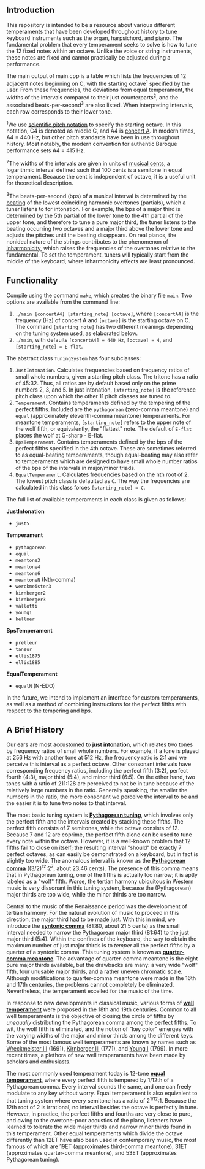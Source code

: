 ## Introduction

This repository is intended to be a resource about various different temperaments that have been developed throughout history to tune keyboard instruments such as the organ, harpsichord, and piano. The fundamental problem that every temperament seeks to solve is how to tune the 12 fixed notes within an octave. Unlike the voice or string instruments, these notes are fixed and cannot practically be adjusted during a performance.

The main output of main.cpp is a table which lists the frequencies of 12 adjacent notes beginning on C, with the starting octave<sup>1</sup> specified by the user. From these frequencies, the deviations from equal temperament, the widths of the intervals compared to their just counterparts<sup>2</sup>, and the associated beats-per-second<sup>3</sup> are also listed. When interpreting intervals, each row corresponds to their lower tone.

<sup>1</sup>We use [scientific pitch notation](https://en.wikipedia.org/wiki/Scientific_pitch_notation) to specify the starting octave. In this notation, C4 is denoted as middle C, and A4 is [concert A](https://en.wikipedia.org/wiki/Concert_pitch). In modern times, A4 = 440 Hz, but other pitch standards have been in use throughout history. Most notably, the modern convention for authentic Baroque performance sets A4 = 415 Hz.

<sup>2</sup>The widths of the intervals are given in units of [musical cents](https://en.wikipedia.org/wiki/Cent_(music)), a logarithmic interval defined such that 100 cents is a semitone in equal temperament. Because the cent is independent of octave, it is a useful unit for theoretical description.

<sup>3</sup>The beats-per-second (bps) of a musical interval is determined by the [beating](https://en.wikipedia.org/wiki/Beat_(acoustics)) of the lowest coinciding harmonic overtones (partials), which a tuner listens to for intonation. For example, the bps of a major third is determined by the 5th partial of the lower tone to the 4th partial of the upper tone, and therefore to tune a pure major third, the tuner listens to the beating occurring two octaves and a major third above the lower tone and adjusts the pitches until the beating disappears. On real pianos, the nonideal nature of the strings contributes to the phenomenon of [inharmonicity](https://en.wikipedia.org/wiki/Inharmonicity), which raises the frequencies of the overtones relative to the fundamental. To set the temperament, tuners will typically start from the middle of the keyboard, where inharmonicity effects are least pronounced. 

## Functionality
Compile using the command ```make```, which creates the binary file ```main```. Two options are available from the command line:

1. ```./main [concertA4] [starting_note] [octave]```, where ```[concertA4]``` is the frequency (Hz) of concert A and ```[octave]``` is the starting octave on C. The command ```[starting_note]``` has two different meanings depending on the tuning system used, as elaborated below.
2. ```./main```, with defaults ```[concertA4] = 440 Hz```, ```[octave] = 4```, and ```[starting_note] = E-flat```.

The abstract class ```TuningSystem``` has four subclasses:

1. ```JustIntonation```. Calculates frequencies based on frequency ratios of small whole numbers, given a starting pitch class. The tritone has a ratio of 45:32. Thus, all ratios are by default based only on the prime numbers 2, 3, and 5. In just intonation, ```[starting_note]``` is the reference pitch class upon which the other 11 pitch classes are tuned to.
2. ```Temperament```. Contains temperaments defined by the tempering of the perfect fifths. Included are the ```pythagorean``` (zero-comma meantone) and ```equal``` (approximately eleventh-comma meantone) temperaments. For meantone temperaments, ```[starting_note]``` refers to the upper note of the wolf fifth, or equivalently, the "flattest" note. The default of ```E-flat``` places the wolf at G-sharp - E-flat. 
3. ```BpsTemperament```. Contains temperaments defined by the bps of the perfect fifths specified in the 4th octave. These are sometimes referred to as equal-beating temperaments, though equal-beating may also refer to temperaments which are designed to have small whole number ratios of the bps of the intervals in major/minor triads. 
4. ```EqualTemperament```. Calculates frequencies based on the nth root of 2. The lowest pitch class is defaulted as ```C```. The way the frequencies are calculated in this class forces ```[starting_note] = C```.


The full list of available temperaments in each class is given as follows:

**JustIntonation**
* ```just5```

**Temperament**
* ```pythagorean```
* ```equal```
* ```meantone3```
* ```meantone4```
* ```meantone6```
* ```meantoneN``` (Nth-comma)
* ```werckmeister3```
* ```kirnberger2```
* ```kirnberger3```
* ```vallotti```
* ```young1```
* ```kellner```

**BpsTemperament**
* ```prelleur```
* ```tansur```
* ```ellis1875```
* ```ellis1885```

**EqualTemperament**
* ```equalN``` (N-EDO)

In the future, we intend to implement an interface for custom temperaments, as well as a method of combining instructions for the perfect fifths with respect to the tempering and bps.

## A Brief History

Our ears are most accustomed to [**just intonation**](https://en.wikipedia.org/wiki/Just_intonation), which relates two tones by frequency ratios of small whole numbers. For example, if a tone is played at 256 Hz with another tone at 512 Hz, the frequency ratio is 2:1 and we perceive this interval as a perfect octave. Other consonant intervals have corresponding frequency ratios, including the perfect fifth (3:2), perfect fourth (4:3), major third (5:4), and minor third (6:5). On the other hand, two tones with a ratio of 211:128 are perceived to not be in tune because of the relatively large numbers in the ratio. Generally speaking, the smaller the numbers in the ratio, the more consonant we perceive the interval to be and the easier it is to tune two notes to that interval.

The most basic tuning system is [**Pythagorean tuning**](https://en.wikipedia.org/wiki/Pythagorean_tuning), which involves only the perfect fifth and the intervals created by stacking these fifths. The perfect fifth consists of 7 semitones, while the octave consists of 12. Because 7 and 12 are coprime, the perfect fifth alone can be used to tune every note within the octave. However, it is a well-known problem that 12 fifths fail to close on itself; the resulting interval "should" be exactly 7 perfect octaves, as can easily be demonstrated on a keyboard, but in fact is slightly too wide. The anomalous interval is known as the [**Pythagorean comma**](https://en.wikipedia.org/wiki/Pythagorean_comma) ((3/2)<sup>12</sup>:2<sup>7</sup>, about 23.46 cents). The presence of this comma means that in Pythagorean tuning, one of the fifths is actually too narrow; it is aptly labeled as a "wolf" fifth. Worse, the tertian harmony ubiquitous in Western music is very dissonant in this tuning system, because the (Pythagorean) major thirds are too wide, while the minor thirds are too narrow.

Central to the music of the Renaissance period was the development of tertian harmony. For the natural evolution of music to proceed in this direction, the major third had to be made just. With this in mind, we introduce the [**syntonic comma**](https://en.wikipedia.org/wiki/Syntonic_comma) (81:80, about 21.5 cents) as the small interval needed to narrow the Pythagorean major third (81:64) to the just major third (5:4). Within the confines of the keyboard, the way to obtain the maximum number of just major thirds is to *temper* all the perfect fifths by a quarter of a syntonic comma. This tuning system is known as [**quarter-comma meantone**](https://en.wikipedia.org/wiki/Quarter-comma_meantone). The advantage of quarter-comma meantone is the eight pure major thirds available, but the drawbacks are many: a very wide "wolf" fifth, four unusable major thirds, and a rather uneven chromatic scale. Although modifications to quarter-comma meantone were made in the 16th and 17th centuries, the problems cannot completely be eliminated. Nevertheless, the temperament excelled for the music of the time.

In response to new developments in classical music, various forms of [**well temperament**](https://en.wikipedia.org/wiki/Well_temperament) were proposed in the 18th and 19th centuries. Common to all well temperaments is the objective of closing the circle of fifths by *unequally* distributing the Pythagorean comma among the perfect fifths. To wit, the wolf fifth is eliminated, and the notion of "key color" emerges with the varying widths of the major and minor thirds among the different keys. Some of the most famous well temperaments are known by names such as [Wreckmeister III](https://en.wikipedia.org/wiki/Werckmeister_temperament) (1691), [Kirnberger III](https://en.wikipedia.org/wiki/Kirnberger_temperament) (1771), and [Young I](https://en.wikipedia.org/wiki/Young_temperament) (1799). In more recent times, a plethora of new well temperaments have been made by scholars and enthusiasts.

The most commonly used temperament today is 12-tone [**equal temperament**](https://en.wikipedia.org/wiki/Equal_temperament), where every perfect fifth is tempered by 1/12th of a Pythagorean comma. Every interval sounds the same, and one can freely modulate to any key without worry. Equal temperament is also equivalent to that tuning system where every semitone has a ratio of 2<sup>1/12</sup>:1. Because the 12th root of 2 is irrational, no interval besides the octave is perfectly in tune. However, in practice, the perfect fifths and fourths are very close to pure, and owing to the overtone-poor acoustics of the piano, listeners have learned to tolerate the wide major thirds and narrow minor thirds found in this temperament. Other equal temperaments which divide the octave differently than 12ET have also been used in contemporary music, the most famous of which are 19ET (approximates third-comma meantone), 31ET (approximates quarter-comma meantone), and 53ET (approximates Pythagorean tuning).
